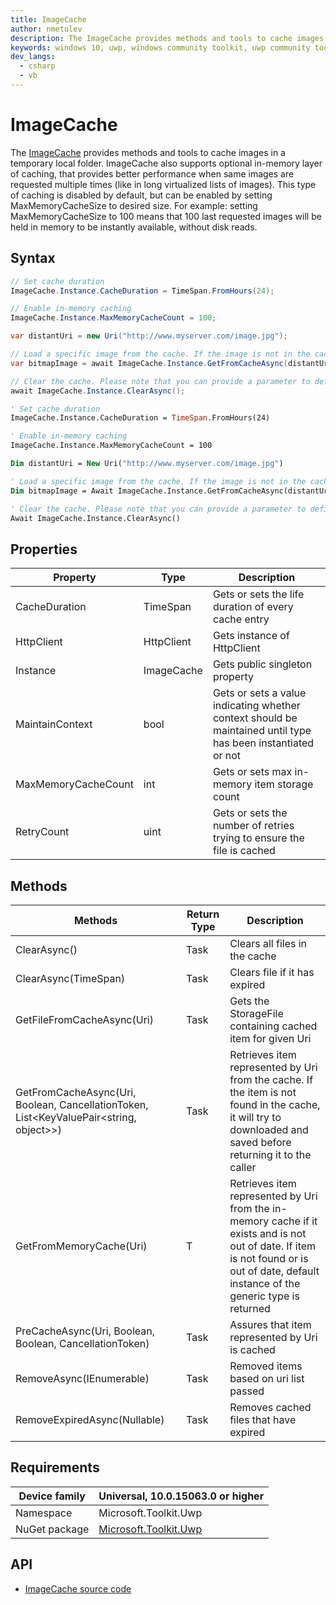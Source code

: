 ```yaml
---
title: ImageCache
author: nmetulev
description: The ImageCache provides methods and tools to cache images in a temporary local folder.
keywords: windows 10, uwp, windows community toolkit, uwp community toolkit, uwp toolkit, ImageCache
dev_langs:
  - csharp
  - vb
---
```


# ImageCache

The [ImageCache](https://docs.microsoft.com/dotnet/api/microsoft.toolkit.uwp.ui.imagecache) provides methods and tools to cache images in a temporary local folder. ImageCache also supports optional in-memory layer of caching, that provides better performance when same images are requested multiple times (like in long virtualized lists of images). This type of caching is disabled by default, but can be enabled by setting MaxMemoryCacheSize to desired size. For example: setting MaxMemoryCacheSize to 100 means that 100 last requested images will be held in memory to be instantly available, without disk reads.

## Syntax

```csharp
// Set cache duration
ImageCache.Instance.CacheDuration = TimeSpan.FromHours(24);

// Enable in-memory caching
ImageCache.Instance.MaxMemoryCacheCount = 100;

var distantUri = new Uri("http://www.myserver.com/image.jpg");

// Load a specific image from the cache. If the image is not in the cache, ImageCache will try to download and store it
var bitmapImage = await ImageCache.Instance.GetFromCacheAsync(distantUri);

// Clear the cache. Please note that you can provide a parameter to define a timespan from now to select cache entries to delete.
await ImageCache.Instance.ClearAsync();	
```
```vb
' Set cache duration
ImageCache.Instance.CacheDuration = TimeSpan.FromHours(24)

' Enable in-memory caching
ImageCache.Instance.MaxMemoryCacheCount = 100

Dim distantUri = New Uri("http://www.myserver.com/image.jpg")

' Load a specific image from the cache. If the image is not in the cache, ImageCache will try to download and store it
Dim bitmapImage = Await ImageCache.Instance.GetFromCacheAsync(distantUri)

' Clear the cache. Please note that you can provide a parameter to define a timespan from now to select cache entries to delete.
Await ImageCache.Instance.ClearAsync()
```

## Properties

| Property | Type | Description |
| -- | -- | -- |
| CacheDuration | TimeSpan | Gets or sets the life duration of every cache entry |
| HttpClient | HttpClient | Gets instance of HttpClient |
| Instance | ImageCache | Gets public singleton property |
| MaintainContext | bool | Gets or sets a value indicating whether context should be maintained until type has been instantiated or not |
| MaxMemoryCacheCount | int | Gets or sets max in-memory item storage count |
| RetryCount | uint | Gets or sets the number of retries trying to ensure the file is cached |

## Methods

| Methods | Return Type | Description |
| -- | -- | -- |
| ClearAsync() | Task | Clears all files in the cache |
| ClearAsync(TimeSpan) | Task | Clears file if it has expired |
| GetFileFromCacheAsync(Uri) | Task<StorageFile> | Gets the StorageFile containing cached item for given Uri |
| GetFromCacheAsync(Uri, Boolean, CancellationToken, List<KeyValuePair<string, object>>) | Task<T> | Retrieves item represented by Uri from the cache. If the item is not found in the cache, it will try to downloaded and saved before returning it to the caller |
| GetFromMemoryCache(Uri) | T | Retrieves item represented by Uri from the in-memory cache if it exists and is not out of date. If item is not found or is out of date, default instance of the generic type is returned |
| PreCacheAsync(Uri, Boolean, Boolean, CancellationToken) | Task | Assures that item represented by Uri is cached |
| RemoveAsync(IEnumerable) | Task | Removed items based on uri list passed |
| RemoveExpiredAsync(Nullable) | Task | Removes cached files that have expired |

## Requirements

| Device family | Universal, 10.0.15063.0 or higher |
| --- | --- |
| Namespace | Microsoft.Toolkit.Uwp |
| NuGet package | [Microsoft.Toolkit.Uwp](https://www.nuget.org/packages/Microsoft.Toolkit.Uwp/) |

## API

* [ImageCache source code](https://github.com/Microsoft/UWPCommunityToolkit/blob/master/Microsoft.Toolkit.Uwp.UI/Cache/ImageCache.cs)
